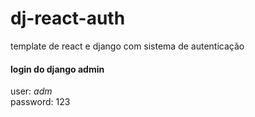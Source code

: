 # dj-react-auth
template de react e django com sistema de autenticação

#### login do django admin
  user: *adm* <br/>
  password: 123
